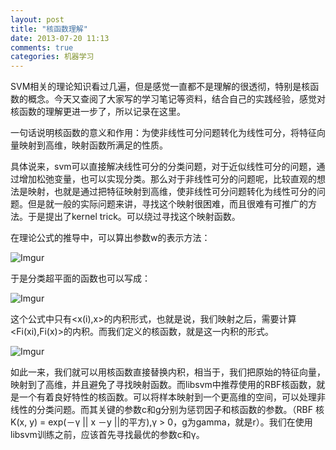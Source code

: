 ```yaml
---
layout: post
title: "核函数理解"
date: 2013-07-20 11:13
comments: true
categories: 机器学习
---
```

SVM相关的理论知识看过几遍，但是感觉一直都不是理解的很透彻，特别是核函数的概念。今天又查阅了大家写的学习笔记等资料，结合自己的实践经验，感觉对核函数的理解更进一步了，所以记录在这里。

一句话说明核函数的意义和作用：为使非线性可分问题转化为线性可分，将特征向量映射到高维，映射函数所满足的性质。

具体说来，svm可以直接解决线性可分的分类问题，对于近似线性可分的问题，通过增加松弛变量，也可以实现分类。那么对于非线性可分的问题呢，比较直观的想法是映射，也就是通过把特征映射到高维，使非线性可分问题转化为线性可分的问题。但是就一般的实际问题来讲，寻找这个映射很困难，而且很难有可推广的方法。于是提出了kernel trick。可以绕过寻找这个映射函数。

在理论公式的推导中，可以算出参数w的表示方法：

![Imgur](http://i.imgur.com/KqPVcLl.png?1)

于是分类超平面的函数也可以写成：

![Imgur](http://i.imgur.com/UVGLjMS.png?3)

这个公式中只有<x(i),x>的内积形式，也就是说，我们映射之后，需要计算<Fi(xi),Fi(x)>的内积。而我们定义的核函数，就是这一内积的形式。

![Imgur](http://i.imgur.com/lLicBOp.png?1)

如此一来，我们就可以用核函数直接替换内积，相当于，我们把原始的特征向量，映射到了高维，并且避免了寻找映射函数。而libsvm中推荐使用的RBF核函数，就是一个有着良好特性的核函数。可以将样本映射到一个更高维的空间，可以处理非线性的分类问题。而其关键的参数c和g分别为惩罚因子和核函数的参数。（RBF 核K(x, y) = exp(－γ || x －y ||的平方),γ > 0，g为gamma，就是r）。我们在使用libsvm训练之前，应该首先寻找最优的参数c和γ。
